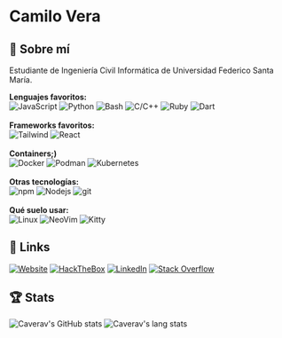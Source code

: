 # Camilo Vera

## 🚀 Sobre mí
Estudiante de Ingeniería Civil Informática de Universidad Federico Santa María.

  **Lenguajes favoritos:**
  <br>
  <img alt="JavaScript" src="https://img.shields.io/badge/JavaScript%20-%23F7DF1E.svg?style=for-the-badge&logo=javascript&logoColor=black" />
  <img alt="Python" src="https://img.shields.io/badge/Python%20-%233771A1.svg?style=for-the-badge&logo=python&logoColor=white" />
  <img alt="Bash" src="https://img.shields.io/badge/Bash%20-%233C4549.svg?style=for-the-badge&logo=gnubash&logoColor=white" />
  <img alt="C/C++" src="https://img.shields.io/badge/C/C++%20-%23659BD3.svg?style=for-the-badge&logo=c&logoColor=white" />
  <img alt="Ruby" src="https://img.shields.io/badge/Ruby%20-%23D30001.svg?style=for-the-badge&logo=ruby&logoColor=white" />
  <img alt="Dart" src="https://img.shields.io/badge/Dart%20-%2326B8F6.svg?style=for-the-badge&logo=dart&logoColor=white" />
  <br>
  <br>
  **Frameworks favoritos:**
  <br>
  <img alt="Tailwind" src="https://img.shields.io/badge/Tailwind%20-%231572B6.svg?style=for-the-badge&logo=tailwindcss&logoColor=white" />
  <img alt="React" src="https://img.shields.io/badge/-React-45b8d8?style=for-the-badge&logo=react&logoColor=white" />
  <br>
  <br>
  **Containers;)**
  <br>
  <img alt="Docker" src="https://img.shields.io/badge/-Docker-46a2f1?style=for-the-badge&logo=docker&logoColor=white" />
  <img alt="Podman" src="https://img.shields.io/badge/-Podman-1a051c?style=for-the-badge&logo=podman&logoColor=white" />
  <img alt="Kubernetes" src="https://img.shields.io/badge/-Kubernetes-316CE6?style=for-the-badge&logo=kubernetes&logoColor=white" />
  <br>
  <br>
  **Otras tecnologías:**
  <br>
  <img alt="npm" src="https://img.shields.io/badge/-NPM-CB3837?style=for-the-badge&logo=npm&logoColor=white" />
  <img alt="Nodejs" src="https://img.shields.io/badge/-Nodejs-43853d?style=for-the-badge&logo=Node.js&logoColor=white" />
  <img alt="git" src="https://img.shields.io/badge/-Git-F05032?style=for-the-badge&logo=git&logoColor=white" />
  <br>
  <br>
  **Qué suelo usar:**
  <br>
  <img alt="Linux" src="https://img.shields.io/badge/-Linux-black?style=for-the-badge&logo=linux&logoColor=white" />
  <img alt="NeoVim" src="https://img.shields.io/badge/-NeoVim-1064A7?style=for-the-badge&logo=neovim&logoColor=4F9840" />
  <img alt="Kitty" src="https://img.shields.io/badge/-Kitty-black?style=for-the-badge&logo=gnometerminal&logoColor=white" />
  
## 🔗 Links
<a href="https://camilo.fvv.cl/portafolio">![Website](https://img.shields.io/website?down_message=Si%20ves%20este%20mensaje%20robablemente%20expiró%20el%20certificado%20SSL;-;&style=for-the-badge&up_message=online&url=https%3A%2F%2Fcamilo.fvv.cl%2Fportafolio)</a>
<a href="https://app.hackthebox.com/users/738359"><img alt="HackTheBox" src="https://img.shields.io/badge/-Hack%20The%20Box-141D2B?style=for-the-badge&logo=hackthebox&logoColor=9FEF00"></a>
<a href="https://www.linkedin.com/in/camilo-vera-vidales/">![LinkedIn](https://img.shields.io/badge/LinkedIn-0077B5?style=for-the-badge&logo=linkedin&logoColor=white)</a>
<a href="https://stackoverflow.com/users/17388618/camilo-vera"><img alt="Stack Overflow" src="https://img.shields.io/badge/-Stack%20Overflow-FE7A16?style=for-the-badge&logo=stack-overflow&logoColor=white"></a>


## 🏆 Stats

![Caverav's GitHub stats](https://github-readme-stats.vercel.app/api?username=caverav&hide=issues&count_private=true&show_icons=true&theme=tokyonight&include_all_commits=true)
![Caverav's lang stats](https://github-readme-stats.vercel.app/api/top-langs/?username=caverav&theme=tokyonight&layout=compact&langs_count=8&hide=html)
